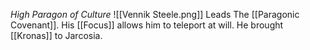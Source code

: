 *High Paragon of Culture*
![[Vennik Steele.png]]
Leads The [[Paragonic Covenant]]. His [[Focus]] allows him to teleport at will. He brought [[Kronas]] to Jarcosia.